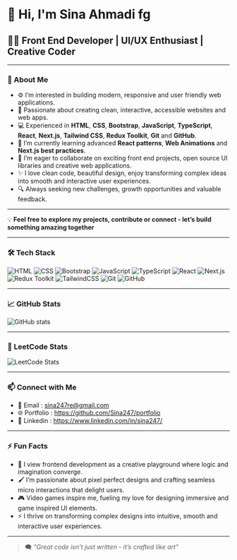 # 👋 Hi, I'm Sina Ahmadi fg

## 👩‍💻 Front End Developer | UI/UX Enthusiast | Creative Coder

---

### 🚀 About Me

- ⚙️ I’m interested in building modern, responsive and user friendly web applications.
- 🤩 Passionate about creating clean, interactive, accessible websites and web apps.
- 💻 Experienced in **HTML**, **CSS**, **Bootstrap**, **JavaScript**, **TypeScript**, **React**, **Next.js**, **Tailwind CSS**, **Redux Toolkit**, **Git** and **GitHub**.
- 🌱 I’m currently learning advanced **React patterns**, **Web Animations** and **Next.js best practices**.
- 💞 I’m eager to collaborate on exciting front end projects, open source UI libraries and creative web applications.
- ✨ I love clean code, beautiful design, enjoy transforming complex ideas into smooth and interactive user experiences.
- 🔍 Always seeking new challenges, growth opportunities and valuable feedback.

---

💡 **Feel free to explore my projects, contribute or connect - let’s build something amazing together**

---

### 🛠️ Tech Stack

![HTML](https://img.shields.io/badge/HTML-E34F26?style=flat-square&logo=html5&logoColor=white)
![CSS](https://img.shields.io/badge/CSS-1572B6?style=flat-square&logo=css3&logoColor=white)
![Bootstrap](https://img.shields.io/badge/Bootstrap-7952B3?style=flat-square&logo=bootstrap&logoColor=white)
![JavaScript](https://img.shields.io/badge/JavaScript-F7DF1E?style=flat-square&logo=javascript&logoColor=black)
![TypeScript](https://img.shields.io/badge/TypeScript-3178C6?style=flat-square&logo=typescript&logoColor=white)
![React](https://img.shields.io/badge/React-61DAFB?style=flat-square&logo=react&logoColor=black)
![Next.js](https://img.shields.io/badge/Next.js-000000?style=flat-square&logo=next.js&logoColor=white)
![Redux Toolkit](https://img.shields.io/badge/Redux--Toolkit-764ABC?style=flat-square&logo=redux&logoColor=white)
![TailwindCSS](https://img.shields.io/badge/TailwindCSS-06B6D4?style=flat-square&logo=tailwind-css&logoColor=white)
![Git](https://img.shields.io/badge/Git-F05032?style=flat-square&logo=git&logoColor=white)
![GitHub](https://img.shields.io/badge/GitHub-181717?style=flat-square&logo=github&logoColor=white)

---

### 📈 GitHub Stats

![GitHub stats](https://github-readme-stats.vercel.app/api?username=Sina247&show_icons=true&theme=tokyonight&font=Kanit)

---

### 🧠 LeetCode Stats

![LeetCode Stats](https://leetcard.jacoblin.cool/Sina247?theme=catppuccinMocha&font=Kanit&ext=contest)

---

### 📫 Connect with Me

- 📧 Email : sina247re@gmail.com
- 🌐 Portfolio : https://github.com/Sina247/portfolio
- 💼 Linkedin : https://www.linkedin.com/in/sina247/

---

### ⚡ Fun Facts

- 🧠 I view frontend development as a creative playground where logic and imagination converge.
- 🖌️ I’m passionate about pixel perfect designs and crafting seamless micro interactions that delight users.
- 🎮 Video games inspire me, fueling my love for designing immersive and game inspired UI elements.
- ⚡ I thrive on transforming complex designs into intuitive, smooth and interactive user experiences.

---

>  🗨️ *"Great code isn’t just written - it’s crafted like art"*
